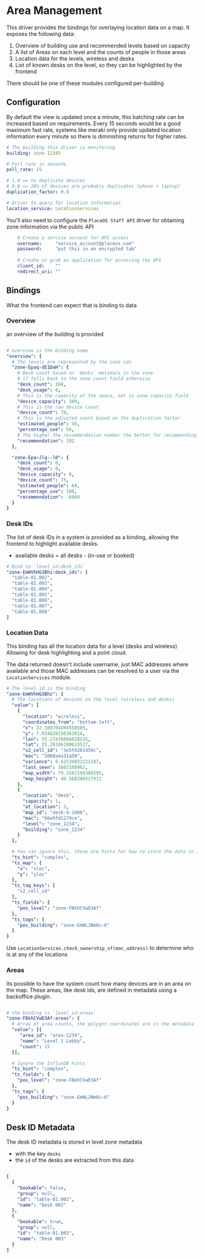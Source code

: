 # Area Management

This driver provides the bindings for overlaying location data on a map.
It exposes the following data:

1. Overview of building use and recommended levels based on capacity
2. A list of Areas on each level and the counts of people in those areas
3. Location data for the levels, wireless and desks
4. List of known desks on the level, so they can be highlighted by the frontend

There should be one of these modules configured per-building


## Configuration

By default the view is updated once a minute, this batching rate can be increased based on requirements. Every 15 seconds would be a good maximum fast rate, systems like meraki only provide updated location information every minute so there is diminishing returns for higher rates.

```yaml
# The building this driver is monitoring
building: zone-12345

# Poll rate in seconds
poll_rate: 15

# 1.0 == no duplicate devices
# 0.8 == 20% of devices are probably duplicates (phone + laptop)
duplication_factor: 0.8

# Driver to query for location information
location_service: LocationServices
```

You'll also need to configure the `PlaceOS Staff API` driver for obtaining zone information via the public API

```yaml
    # Create a service account for API access
    username:     "service_account@placeos.com"
    password:     "put this in an encrypted tab"
    
    # Create or grab an application for accessing the API
    client_id:    ""
    redirect_uri: ""
```


## Bindings

What the frontend can expect that is binding to data

### Overview

an overview of the building is provided

```yaml

# overview is the binding name
"overview": {
  # The levels are represented by the zone ids
  "zone-Epaq-dE1DaH": {
    # Desk count based on `desks` metadata in the zone
    # if falls back to the zone.count field otherwise
    "desk_count": 268,
    "desk_usage": 0,
    # This is the capacity of the space, set in zone.capacity field
    "device_capacity": 100,
    # This is the raw device count
    "device_count": 70,
    # This is the adjusted count based on the duplication factor
    "estimated_people": 56,
    "percentage_use": 56,
    # The higher the recommendation number the better for recommending
    "recommendation": 102
  },

  "zone-Epa~Jlq--l0": {
    "desk_count": 0,
    "desk_usage": 0,
    "device_capacity": 0,
    "device_count": 75,
    "estimated_people": 60,
    "percentage_use": 100,
    "recommendation": -6060
  }
}

```

### Desk IDs

The list of desk IDs in a system is provided as a binding, allowing the frontend to highlight available desks.

* available desks = all desks - (in-use or booked)

```yaml
# Bind to `level_id:desk_ids`
"zone-EmWVhHG3Bhz:desk_ids": [
  "table-01.002",
  "table-01.003",
  "table-01.004",
  "table-01.005",
  "table-01.006",
  "table-01.007",
  "table-01.008"
]
```

### Location Data

This binding has all the location data for a level (desks and wireless)
Allowing for desk highlighting and a point cloud.

The data returned doesn't include username, just MAC addresses where available and those MAC addresses can be resolved to a user via the `LocationServices` module.

```yaml
# The level id is the binding
"zone-EmWVhHG3Bhz": {
  # The locations of devices on the level (wireless and desks)
  "value": [
    {
      "location": "wireless",
      "coordinates_from": "bottom-left",
      "x": 22.389704894550505,
      "y": 7.934026150363014,
      "lon": 55.27476066828535,
      "lat": 25.20106100633537,
      "s2_cell_id": "3e5f4281459c",
      "mac": "3868a4a31a50",
      "variance": 9.62534032222287,
      "last_seen": 1603168962,
      "map_width": 79.3282194366595,
      "map_height": 48.568208517912
    },
    {
      "location": "desk",
      "capacity": 1,
      "at_location": 1,
      "map_id": "desk-4-1006",
      "mac": "66e0fd1279ce",
      "level": "zone_1234",
      "building": "zone_1234"
    }
  ],

  # You can ignore this, these are hints for how to store the data in InfluxDB
  "ts_hint": "complex",
  "ts_map": {
    "x": "xloc",
    "y": "yloc"
  },
  "ts_tag_keys": [
    "s2_cell_id"
  ],
  "ts_fields": {
    "pos_level": "zone-FBkhCVwD3Af"
  },
  "ts_tags": {
    "pos_building": "zone-EmWLJNm0i~6"
  }
}

```

Use `LocationServices.check_ownership_of(mac_address)` to determine who is at any of the locations


### Areas

Its possible to have the system count how many devices are in an area on the map. These areas, like desk ids, are defined in metadata using a backoffice plugin.

```yaml

# the binding is `level_id:areas`
"zone-FBkhCVwD3Af:areas": {
  # Array of area counts, the polygon coordinates are in the metadata
  "value": [{
     "area_id": "area-1234",
     "name": "Level 1 Lobby",
     "count": 15
  }],

  # Ignore the InfluxDB hints
  "ts_hint": "complex",
  "ts_fields": {
    "pos_level": "zone-FBkhCVwD3Af"
  },
  "ts_tags": {
    "pos_building": "zone-EmWLJNm0i~6"
  }
}

```


## Desk ID Metadata

The desk ID metadata is stored in level zone metadata

* with the key `desks`
* the `id` of the desks are extracted from this data

```yaml

[
  {
    "bookable": false,
    "group": null,
    "id": "table-01.002",
    "name": "Desk 002"
  },
  {
    "bookable": true,
    "group": null,
    "id": "table-01.003",
    "name": "Desk 003"
  }
]

```
